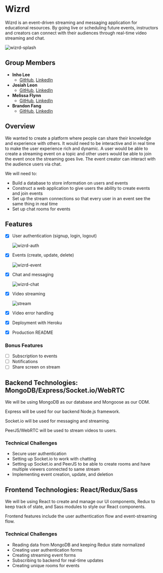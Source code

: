 # Wizrd

Wizrd is an event-driven streaming and messaging application for educational resources. By going live or scheduling future events, instructors and creators can connect with their audiences through real-time video streaming and chat.

![wizrd-splash](https://user-images.githubusercontent.com/74887895/124530504-7cf83500-ddc1-11eb-8844-827b3ebe01cc.png)



## Group Members

<!-- Add github, linkedin, angellist links here -->
- **Inho Lee** 
  - [GitHub](https://github.com/inhojl), [LinkedIn](https://www.linkedin.com/in/inhojl)
- **Josiah Leon** 
  - [GitHub](https://github.com/ROTBOW), [LinkedIn](https://www.linkedin.com/in/josiah-leon)
- **Melissa Flynn** 
  - [GitHub](https://github.com/melflynn), [LinkedIn](https://www.linkedin.com/in/melissa-flynn-372b84b7)
- **Brandon Fang** 
  - [GitHub](https://github.com/brandonfang), [LinkedIn](https://www.linkedin.com/in/bdmfang)

## Overview

We wanted to create a platform where people can share their knowledge and experience with others. It would need to be interactive and in real time to make the user experience rich and dynamic. A user would be able to create a streaming event on a topic and other users would be able to join the event once the streaming goes live. The event creator can interact with the audience users via chat.

We will need to:
- Build a database to store information on users and events
- Construct a web application to give users the ability to create events and join events
- Set up the stream connections so that every user in an event see the same thing in real time
- Set up chat rooms for events

## Features

- [x] User authentication (signup, login, logout)

  ![wizrd-auth](https://user-images.githubusercontent.com/74887895/124530704-e4ae8000-ddc1-11eb-90f8-c8c392ab11b8.gif)


- [x] Events (create, update, delete)

  ![wizrd-event](https://user-images.githubusercontent.com/74887895/124530996-69010300-ddc2-11eb-953d-8a21c2363040.gif)


- [x] Chat and messaging

  ![wizrd-chat](https://user-images.githubusercontent.com/74887895/124531261-00665600-ddc3-11eb-946d-a348843a034c.gif)


- [x] Video streaming

  ![stream](https://user-images.githubusercontent.com/74887895/124531576-a4e89800-ddc3-11eb-99e6-45017265563b.gif)


- [x] Video error handling
- [x] Deployment with Heroku
- [x] Production README

### Bonus Features
- [ ] Subscription to events
- [ ] Notifications
- [ ] Share screen on stream

## Backend Technologies: MongoDB/Express/Socket.io/WebRTC

We will be using MongoDB as our database and Mongoose as our ODM. 

Express will be used for our backend Node.js framework.

Socket.io will be used for messaging and streaming. 

PeerJS/WebRTC will be used to stream videos to users.

### Technical Challenges

- Secure user authentication
- Setting up Socket.io to work with chatting
- Setting up Socket.io and PeerJS to be able to create rooms and have multiple viewers connected to same stream
- Implementing event creation, update, and deletion

## Frontend Technologies: React/Redux/Sass

We will be using React to create and manage our UI components, Redux to keep track of state, and Sass modules to style our React components.

Frontend features include the user authentication flow and event-streaming flow.

### Technical Challenges

- Reading data from MongoDB and keeping Redux state normalized
- Creating user authentication forms
- Creating streaming event forms
- Subscribing to backend for real-time updates
- Creating unique rooms for events
